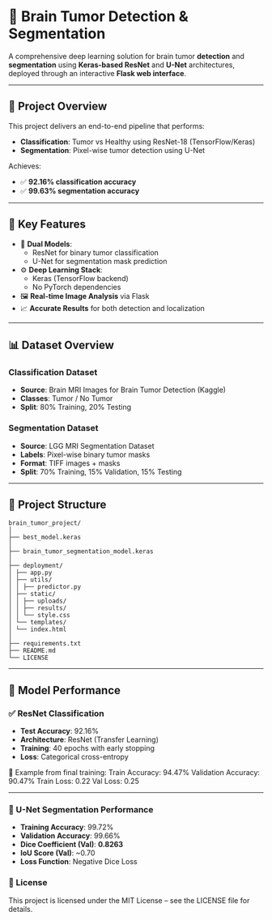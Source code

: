 # 🧠 Brain Tumor Detection & Segmentation

A comprehensive deep learning solution for brain tumor **detection** and **segmentation** using **Keras-based ResNet** and **U-Net** architectures, deployed through an interactive **Flask web interface**.

---

## 🎯 Project Overview

This project delivers an end-to-end pipeline that performs:
- **Classification**: Tumor vs Healthy using ResNet-18 (TensorFlow/Keras)
- **Segmentation**: Pixel-wise tumor detection using U-Net

Achieves:
- ✅ **92.16% classification accuracy**
- ✅ **99.63% segmentation accuracy**

---

## 🔬 Key Features

- 🧠 **Dual Models**: 
  - ResNet for binary tumor classification
  - U-Net for segmentation mask prediction
- ⚙️ **Deep Learning Stack**:
  - Keras (TensorFlow backend)
  - No PyTorch dependencies
- 🖼️ **Real-time Image Analysis** via Flask
- 📈 **Accurate Results** for both detection and localization

---

## 📊 Dataset Overview

### Classification Dataset
- **Source**: Brain MRI Images for Brain Tumor Detection (Kaggle)
- **Classes**: Tumor / No Tumor
- **Split**: 80% Training, 20% Testing

### Segmentation Dataset
- **Source**: LGG MRI Segmentation Dataset
- **Labels**: Pixel-wise binary tumor masks
- **Format**: TIFF images + masks
- **Split**: 70% Training, 15% Validation, 15% Testing

---

## 🧱 Project Structure
```
brain_tumor_project/
│
├── best_model.keras
│
├── brain_tumor_segmentation_model.keras
│
├── deployment/
│ ├── app.py
│ ├── utils/
│ │ ├── predictor.py
│ ├── static/
│ │ ├── uploads/
│ │ ├── results/
│ │ └── style.css
│ └── templates/
│ └── index.html
│
├── requirements.txt
├── README.md
└── LICENSE
```

---

## 🧪 Model Performance

### ✅ ResNet Classification

- **Test Accuracy**: 92.16%
- **Architecture**: ResNet (Transfer Learning)
- **Training**: 40 epochs with early stopping
- **Loss**: Categorical cross-entropy

📌 Example from final training:
Train Accuracy: 94.47%
Validation Accuracy: 90.47%
Train Loss: 0.22
Val Loss: 0.25


---

### 🧠 U-Net Segmentation Performance
- **Training Accuracy**: 99.72%
- **Validation Accuracy**: 99.66%
- **Dice Coefficient (Val)**: **0.8263**
- **IoU Score (Val)**: ~0.70
- **Loss Function**: Negative Dice Loss

### 📜 License
This project is licensed under the MIT License – see the LICENSE file for details.


